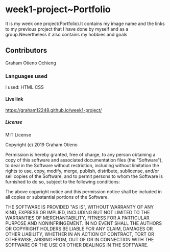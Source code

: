 # week1-project~Portfolio
It is my week one project(Portfolio).It contains my image name and the links to my previous project that I have done  by myself and as a group.Nevertheless it also contains my hobbies and goals



## Contributors

Graham Otieno Ochieng




### Languages used

I used: HTML
        CSS

#### Live link

 https://graham12248.github.io/week1-project/

##### License

MIT License

Copyright (c) 2019 Graham Otieno

Permission is hereby granted, free of charge, to any person obtaining a copy
of this software and associated documentation files (the "Software"), to deal
in the Software without restriction, including without limitation the rights
to use, copy, modify, merge, publish, distribute, sublicense, and/or sell
copies of the Software, and to permit persons to whom the Software is
furnished to do so, subject to the following conditions:

The above copyright notice and this permission notice shall be included in all
copies or substantial portions of the Software.

THE SOFTWARE IS PROVIDED "AS IS", WITHOUT WARRANTY OF ANY KIND, EXPRESS OR
IMPLIED, INCLUDING BUT NOT LIMITED TO THE WARRANTIES OF MERCHANTABILITY,
FITNESS FOR A PARTICULAR PURPOSE AND NONINFRINGEMENT. IN NO EVENT SHALL THE
AUTHORS OR COPYRIGHT HOLDERS BE LIABLE FOR ANY CLAIM, DAMAGES OR OTHER
LIABILITY, WHETHER IN AN ACTION OF CONTRACT, TORT OR OTHERWISE, ARISING FROM,
OUT OF OR IN CONNECTION WITH THE SOFTWARE OR THE USE OR OTHER DEALINGS IN THE
SOFTWARE.
